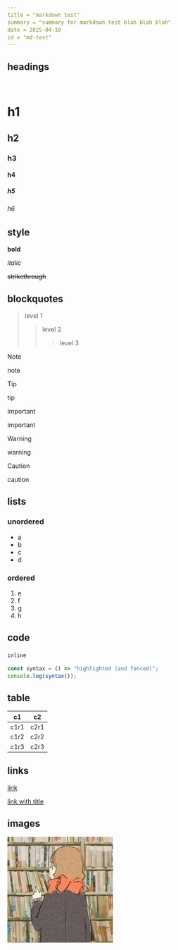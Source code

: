 ```yaml
---
title = "markdown test"
summary = "summary for markdown test blah blah blah"
date = 2025-04-10
id = "md-test"
---
```


## headings

<!-- h1 has no margin-top-->
<br>

# h1
## h2
### h3
#### h4
##### h5
###### h6

## style

**bold**

*italic*

~~strikethrough~~


## blockquotes

> level 1
>> level 2
>>> level 3

> [!note]
> note

> [!tip]
> tip

> [!important]
> important

> [!warning]
>  warning

> [!caution]
>  caution

## lists

### unordered

- a
- b
- c
- d

### ordered

1. e
2. f
3. g
4. h

## code

`inline`

```javascript
const syntax = () => "highlighted (and fenced)";
console.log(syntax());
```

## table

| c1    | c2    |
| ----- | ----- |
| c1r1  | c2r1  |
| c1r2  | c2r2  |
| c1r3  | c2r3  |

## links

[link](https://link.url)

[link with title](https://link.url "title")

## images

![profile](/assets/profile.webp)
